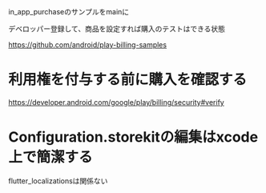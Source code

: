 in_app_purchaseのサンプルをmainに

デベロッパー登録して、商品を設定すれば購入のテストはできる状態

https://github.com/android/play-billing-samples

# 利用権を付与する前に購入を確認する
https://developer.android.com/google/play/billing/security#verify

# Configuration.storekitの編集はxcode上で簡潔する
flutter_localizationsは関係ない